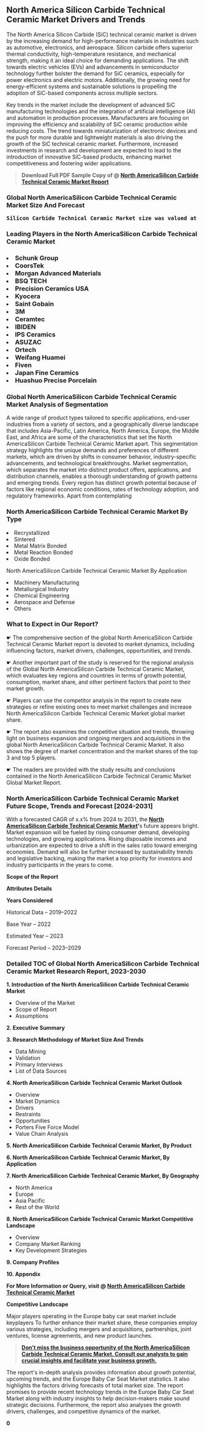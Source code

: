 <p> <h2>North America Silicon Carbide Technical Ceramic Market Drivers and Trends</h2><p>The North America Silicon Carbide (SiC) technical ceramic market is driven by the increasing demand for high-performance materials in industries such as automotive, electronics, and aerospace. Silicon carbide offers superior thermal conductivity, high-temperature resistance, and mechanical strength, making it an ideal choice for demanding applications. The shift towards electric vehicles (EVs) and advancements in semiconductor technology further bolster the demand for SiC ceramics, especially for power electronics and electric motors. Additionally, the growing need for energy-efficient systems and sustainable solutions is propelling the adoption of SiC-based components across multiple sectors.</p><p>Key trends in the market include the development of advanced SiC manufacturing technologies and the integration of artificial intelligence (AI) and automation in production processes. Manufacturers are focusing on improving the efficiency and scalability of SiC ceramic production while reducing costs. The trend towards miniaturization of electronic devices and the push for more durable and lightweight materials is also driving the growth of the SiC technical ceramic market. Furthermore, increased investments in research and development are expected to lead to the introduction of innovative SiC-based products, enhancing market competitiveness and fostering wider applications.</p></p><blockquote id="" class=""><strong>Download Full PDF Sample Copy of @&nbsp;<a href="https://www.verifiedmarketreports.com/download-sample/?rid=301678&utm_source=GitHub-Jan&utm_medium=285" target="_blank">North AmericaSilicon Carbide Technical Ceramic Market Report</a>&nbsp;&nbsp;</strong></blockquote><h3 id="" class=""><strong>Global&nbsp;North AmericaSilicon Carbide Technical Ceramic Market Size And Forecast</strong></h3><pre class="reader-text-block__code-block"><strong>Silicon Carbide Technical Ceramic Market size was valued at USD 4.50 Billion in 2022 and is projected to reach USD 7.20 Billion by 2030, growing at a CAGR of 7.20% from 2024 to 2030.</strong></pre><h3 id="" class="">Leading Players in the&nbsp;North AmericaSilicon Carbide Technical Ceramic Market</h3><h3 class=""></Li><Li>Schunk Group</Li><Li> CoorsTek</Li><Li> Morgan Advanced Materials</Li><Li> BSQ TECH</Li><Li> Precision Ceramics USA</Li><Li> Kyocera</Li><Li> Saint Gobain</Li><Li> 3M</Li><Li> Ceramtec</Li><Li> IBIDEN</Li><Li> IPS Ceramics</Li><Li> ASUZAC</Li><Li> Ortech</Li><Li> Weifang Huamei</Li><Li> Fiven</Li><Li> Japan Fine Ceramics</Li><Li> Huashuo Precise Porcelain</h3><h3 id="" class="">Global&nbsp;North AmericaSilicon Carbide Technical Ceramic Market Analysis of Segmentation</h3><p id="" class="">A wide range of product types tailored to specific applications, end-user industries from a variety of sectors, and a geographically diverse landscape that includes Asia-Pacific, Latin America, North America, Europe, the Middle East, and Africa are some of the characteristics that set the North AmericaSilicon Carbide Technical Ceramic Market apart. This segmentation strategy highlights the unique demands and preferences of different markets, which are driven by shifts in consumer behavior, industry-specific advancements, and technological breakthroughs. Market segmentation, which separates the market into distinct product offers, applications, and distribution channels, enables a thorough understanding of growth patterns and emerging trends. Every region has distinct growth potential because of factors like regional economic conditions, rates of technology adoption, and regulatory frameworks. Apart from contemplating</p><h3 id="" class="">North AmericaSilicon Carbide Technical Ceramic Market&nbsp;By Type</h3><p></Li><Li>Recrystallized</Li><Li> Sintered</Li><Li> Metal Matrix Bonded</Li><Li> Metal Reaction Bonded</Li><Li> Oxide Bonded</p><div class="" data-test-id=""><p>North AmericaSilicon Carbide Technical Ceramic Market&nbsp;By Application</p></div><p class=""></Li><Li>Machinery Manufacturing</Li><Li> Metallurgical Industry</Li><Li> Chemical Engineering</Li><Li> Aerospace and Defense</Li><Li> Others</p><div class="" data-test-id=""><h3><span class="">What to Expect in Our Report?</span></h3></div><div class="" data-test-id=""><p><span class="">☛ The comprehensive section of the global North AmericaSilicon Carbide Technical Ceramic Market report is devoted to market dynamics, including influencing factors, market drivers, challenges, opportunities, and trends.</span></p></div><div class="" data-test-id=""><p><span class="">☛ Another important part of the study is reserved for the regional analysis of the Global North AmericaSilicon Carbide Technical Ceramic Market, which evaluates key regions and countries in terms of growth potential, consumption, market share, and other pertinent factors that point to their market growth.</span></p></div><div class="" data-test-id=""><p><span class="">☛ Players can use the competitor analysis in the report to create new strategies or refine existing ones to meet market challenges and increase North AmericaSilicon Carbide Technical Ceramic Market global market share.</span></p></div><div class="" data-test-id=""><p><span class="">☛ The report also examines the competitive situation and trends, throwing light on business expansion and ongoing mergers and acquisitions in the global North AmericaSilicon Carbide Technical Ceramic Market. It also shows the degree of market concentration and the market shares of the top 3 and top 5 players.</span></p></div><div class="" data-test-id=""><p><span class="">☛ The readers are provided with the study results and conclusions contained in the North AmericaSilicon Carbide Technical Ceramic Market Global Market Report.</span></p></div><div class="" data-test-id=""><h3><span class="">North AmericaSilicon Carbide Technical Ceramic Market Future Scope, Trends and Forecast [2024-2031]</span></h3></div><div class="" data-test-id=""><p><span class="">With a forecasted CAGR of x.x% from 2024 to 2031, the <strong><a href="https://www.verifiedmarketreports.com/download-sample/?rid=301678&utm_source=GitHub-Jan&utm_medium=285" target="_blank">North AmericaSilicon Carbide Technical Ceramic Market</a>'</strong>s future appears bright. Market expansion will be fueled by rising consumer demand, developing technologies, and growing applications. Rising disposable incomes and urbanization are expected to drive a shift in the sales ratio toward emerging economies. Demand will also be further increased by sustainability trends and legislative backing, making the market a top priority for investors and industry participants in the years to come.</span></p><p id="ember66" class="ember-view reader-text-block__paragraph"><strong>Scope of the Report</strong></p><p id="ember67" class="ember-view reader-text-block__paragraph"><strong>Attributes Details</strong></p><p id="ember68" class="ember-view reader-text-block__paragraph"><strong>Years Considered</strong></p><p id="ember69" class="ember-view reader-text-block__paragraph">Historical Data &ndash; 2019&ndash;2022</p><p id="ember70" class="ember-view reader-text-block__paragraph">Base Year &ndash; 2022</p><p id="ember71" class="ember-view reader-text-block__paragraph">Estimated Year &ndash; 2023</p><p id="ember72" class="ember-view reader-text-block__paragraph">Forecast Period &ndash; 2023&ndash;2029</p></div><h3 id="" class="">Detailed TOC of Global North AmericaSilicon Carbide Technical Ceramic Market Research Report, 2023-2030</h3><p id="" class=""><strong>1. Introduction of the North AmericaSilicon Carbide Technical Ceramic Market</strong></p><ul><li>Overview of the Market</li><li>Scope of Report</li><li>Assumptions</li></ul><p id="" class=""><strong>2. Executive Summary</strong></p><p id="" class=""><strong>3. Research Methodology of Market Size And Trends</strong></p><ul><li>Data Mining</li><li>Validation</li><li>Primary Interviews</li><li>List of Data Sources</li></ul><p id="" class=""><strong>4. North AmericaSilicon Carbide Technical Ceramic Market Outlook</strong></p><ul><li>Overview</li><li>Market Dynamics</li><li>Drivers</li><li>Restraints</li><li>Opportunities</li><li>Porters Five Force Model</li><li>Value Chain Analysis</li></ul><p id="" class=""><strong>5. North AmericaSilicon Carbide Technical Ceramic Market, By Product</strong></p><p id="" class=""><strong>6. North AmericaSilicon Carbide Technical Ceramic Market, By Application</strong></p><p id="" class=""><strong>7. North AmericaSilicon Carbide Technical Ceramic Market, By Geography</strong></p><ul><li>North America</li><li>Europe</li><li>Asia Pacific</li><li>Rest of the World</li></ul><p id="" class=""><strong>8. North AmericaSilicon Carbide Technical Ceramic Market Competitive Landscape</strong></p><ul><li>Overview</li><li>Company Market Ranking</li><li>Key Development Strategies</li></ul><p id="" class=""><strong>9. Company Profiles</strong></p><p id="" class=""><strong>10. Appendix</strong></p><p><strong>For More Information or Query, visit&nbsp;@ <a href="https://www.verifiedmarketreports.com/product/silicon-carbide-technical-ceramic-market/" target="_blank">North AmericaSilicon Carbide Technical Ceramic Market</a></strong></p><p id="ember61" class="ember-view reader-text-block__paragraph"><strong>Competitive Landscape</strong></p><p id="ember62" class="ember-view reader-text-block__paragraph">Major players operating in the Europe baby car seat market include keyplayers To further enhance their market share, these companies employ various strategies, including mergers and acquisitions, partnerships, joint ventures, license agreements, and new product launches.</p><blockquote id="ember63" class="ember-view reader-text-block__blockquote"><strong><a href="https://www.verifiedmarketreports.com/download-sample/?rid=301678&utm_source=GitHub-Jan&utm_medium=285" target="_blank">Don&rsquo;t miss the business opportunity of the North AmericaSilicon Carbide Technical Ceramic Market. Consult our analysts to gain crucial insights and facilitate your business growth.</a></strong></blockquote><p id="ember64" class="ember-view reader-text-block__paragraph">The report's in-depth analysis provides information about growth potential, upcoming trends, and the Europe Baby Car Seat Market statistics. It also highlights the factors driving forecasts of total market size. The report promises to provide recent technology trends in the Europe Baby Car Seat Market along with industry insights to help decision-makers make sound strategic decisions. Furthermore, the report also analyses the growth drivers, challenges, and competitive dynamics of the market.</p><p class="ember-view reader-text-block__paragraph"><strong>0</strong></p>
